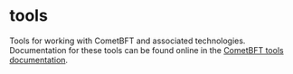 # tools

Tools for working with CometBFT and associated technologies.
Documentation for these tools can be found online in the
[CometBFT tools documentation](https://docs.cometbft.com/main/tools/).
